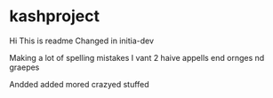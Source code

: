 # kashproject
Hi This is readme
Changed in initia-dev

Making a lot of spelling mistakes
I vant 2 haive appells
end ornges nd graepes

Andded added mored crazyed stuffed
